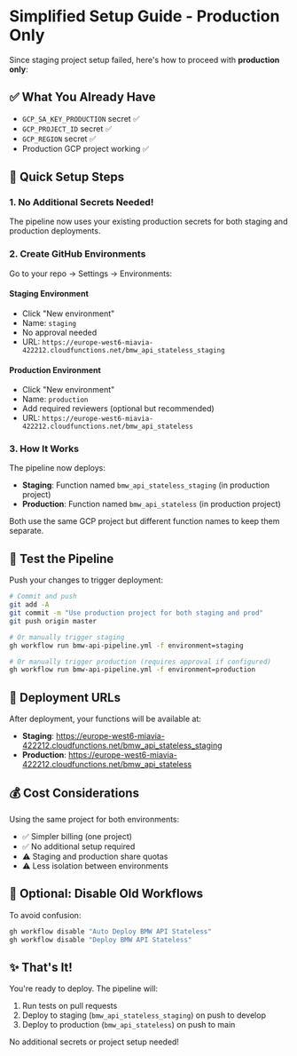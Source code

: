 # Simplified Setup Guide - Production Only

Since staging project setup failed, here's how to proceed with **production only**:

## ✅ What You Already Have

- `GCP_SA_KEY_PRODUCTION` secret ✅
- `GCP_PROJECT_ID` secret ✅  
- `GCP_REGION` secret ✅
- Production GCP project working ✅

## 🚀 Quick Setup Steps

### 1. No Additional Secrets Needed!

The pipeline now uses your existing production secrets for both staging and production deployments.

### 2. Create GitHub Environments

Go to your repo → Settings → Environments:

#### Staging Environment
- Click "New environment"
- Name: `staging`
- No approval needed
- URL: `https://europe-west6-miavia-422212.cloudfunctions.net/bmw_api_stateless_staging`

#### Production Environment  
- Click "New environment"
- Name: `production`
- Add required reviewers (optional but recommended)
- URL: `https://europe-west6-miavia-422212.cloudfunctions.net/bmw_api_stateless`

### 3. How It Works

The pipeline now deploys:
- **Staging**: Function named `bmw_api_stateless_staging` (in production project)
- **Production**: Function named `bmw_api_stateless` (in production project)

Both use the same GCP project but different function names to keep them separate.

## 🎯 Test the Pipeline

Push your changes to trigger deployment:

```bash
# Commit and push
git add -A
git commit -m "Use production project for both staging and prod"
git push origin master

# Or manually trigger staging
gh workflow run bmw-api-pipeline.yml -f environment=staging

# Or manually trigger production (requires approval if configured)
gh workflow run bmw-api-pipeline.yml -f environment=production
```

## 📝 Deployment URLs

After deployment, your functions will be available at:

- **Staging**: https://europe-west6-miavia-422212.cloudfunctions.net/bmw_api_stateless_staging
- **Production**: https://europe-west6-miavia-422212.cloudfunctions.net/bmw_api_stateless

## 💰 Cost Considerations

Using the same project for both environments:
- ✅ Simpler billing (one project)
- ✅ No additional setup required
- ⚠️ Staging and production share quotas
- ⚠️ Less isolation between environments

## 🔄 Optional: Disable Old Workflows

To avoid confusion:

```bash
gh workflow disable "Auto Deploy BMW API Stateless"
gh workflow disable "Deploy BMW API Stateless" 
```

## ✨ That's It!

You're ready to deploy. The pipeline will:
1. Run tests on pull requests
2. Deploy to staging (`bmw_api_stateless_staging`) on push to develop
3. Deploy to production (`bmw_api_stateless`) on push to main

No additional secrets or project setup needed!